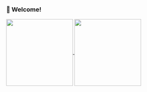 ### 👋 Welcome! 
<a href="https://github.com/anuraghazra/github-readme-stats">
  <img height=180px align="center" src="https://github-readme-stats.vercel.app/api?username=wuleds&theme=transparent"/>
</a>
<a href="https://github.com/anuraghazra/github-readme-stats">
  <img height=180px align="center" src="https://github-readme-stats.vercel.app/api/wakatime?username=wule"/>
</a>
